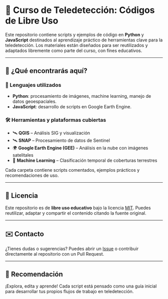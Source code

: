 # 📡 Curso de Teledetección: Códigos de Libre Uso

Este repositorio contiene scripts y ejemplos de código en **Python** y **JavaScript** destinados al aprendizaje práctico de herramientas clave para la teledetección. Los materiales están diseñados para ser reutilizados y adaptados libremente como parte del curso, con fines educativos.

---

## 🧭 ¿Qué encontrarás aquí?

### 📂 Lenguajes utilizados
- **Python**: procesamiento de imágenes, machine learning, manejo de datos geoespaciales.
- **JavaScript**: desarrollo de scripts en Google Earth Engine.

### 🛠 Herramientas y plataformas cubiertas
- 🛰️ **QGIS** – Análisis SIG y visualización
- 🛰️ **SNAP** – Procesamiento de datos de Sentinel
- 🌍 **Google Earth Engine (GEE)** – Análisis en la nube con imágenes satelitales
- 🧠 **Machine Learning** – Clasificación temporal de coberturas terrestres

Cada carpeta contiene scripts comentados, ejemplos prácticos y recomendaciones de uso.

---

## 🤝 Licencia

Este repositorio es de **libre uso educativo** bajo la licencia [MIT](LICENSE). Puedes reutilizar, adaptar y compartir el contenido citando la fuente original.

---

## ✉️ Contacto

¿Tienes dudas o sugerencias? Puedes abrir un [Issue](https://github.com/TU_USUARIO/REPO/issues) o contribuir directamente al repositorio con un Pull Request.

---

## 🌱 Recomendación

¡Explora, edita y aprende! Cada script está pensado como una guía inicial para desarrollar tus propios flujos de trabajo en teledetección.

